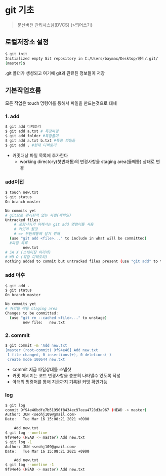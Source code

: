 # git 기초

> 분산버전 관리시스템(DVCS) (>띄어쓰기)

## 로컬저장소 설정

```bash
$ git init
Initialized empty Git repository in C:/Users/baymax/Desktop/정리/.git/
(master)$
```

.git 폴더가 생성되고 여기에 git과 관련된 정보들이 저장

## 기본작업흐름

모든 작업은 touch 명령어를 통해서 파일을 만드는것으로 대체

### 1. add

```bash
$ git add 디렉토리
$ git add a.txt # 특정파일
$ git add folder #특정폴더
$ git add a.txt b.txt #특정 파일들
$ git add . #현재 디렉토리
```

* 커밋대상 파일 목록에 추가한다
  * working directory(첫번째통)의 변경사항을 staging area(둘째통) 상태로 변경

### add이전

```bash
$ touch new.txt
$ git status
On branch master

No commits yet
# git으로 관리된적 없는 파일(새파일)
Untracked files:
	# 포함시키기 위해서는 git add 명령어를 사용
	# 커밋이 될것
	# => 두번째통에 담기 위해
  (use "git add <file>..." to include in what will be committed)
  #파일 목록
        new.txt
# SA X (스테이징 아리아)
# WD O (워킹 디렉토리)
nothing added to commit but untracked files present (use "git add" to track)
```

### add 이후

```bash
$ git add .
$ git status
On branch master

No commits yet
# 커밋될 애들 staging area
Changes to be committed:
  (use "git rm --cached <file>..." to unstage)
        new file:   new.txt
```

### 2. commit

```bash
$ git commit -m 'Add new.txt
[master (root-commit) 9f94e46] Add new.txt
 1 file changed, 0 insertions(+), 0 deletions(-)
 create mode 100644 new.txt
```

* commit 지금 파일상태를 스냅샷
* 커밋 메시지는 코드 변경사항을 충분히 나타낼수 있도록 작성
* 아래의 명령어를 통해 지금까지 기록된 커밋 확인가능

### log

```bash
$ git log
commit 9f94e46bdfe7b51950f8434ec97eea4728d3a967 (HEAD -> master)
Author: JUN <seohj109@gmail.com>
Date:   Tue Mar 16 15:08:21 2021 +0900

    Add new.txt
$ git log --oneline
9f94e46 (HEAD -> master) Add new.txt
$ git log -1
Author: JUN <seohj109@gmail.com>
Date:   Tue Mar 16 15:08:21 2021 +0900

    Add new.txt
$ git log --oneline -1
9f94e46 (HEAD -> master) Add new.txt
```

